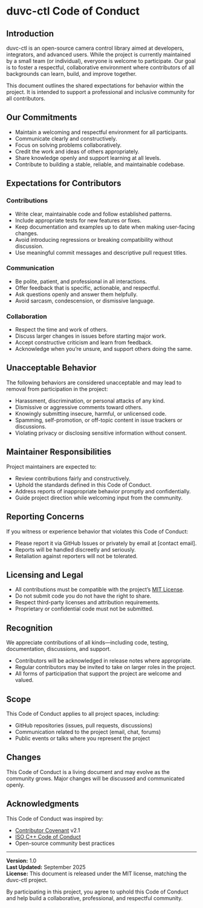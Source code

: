 # duvc-ctl Code of Conduct

## Introduction

duvc-ctl is an open-source camera control library aimed at developers, integrators, and advanced users. While the project is currently maintained by a small team (or individual), everyone is welcome to participate. Our goal is to foster a respectful, collaborative environment where contributors of all backgrounds can learn, build, and improve together.

This document outlines the shared expectations for behavior within the project. It is intended to support a professional and inclusive community for all contributors.

## Our Commitments

- Maintain a welcoming and respectful environment for all participants.
- Communicate clearly and constructively.
- Focus on solving problems collaboratively.
- Credit the work and ideas of others appropriately.
- Share knowledge openly and support learning at all levels.
- Contribute to building a stable, reliable, and maintainable codebase.

## Expectations for Contributors

### Contributions

- Write clear, maintainable code and follow established patterns.
- Include appropriate tests for new features or fixes.
- Keep documentation and examples up to date when making user-facing changes.
- Avoid introducing regressions or breaking compatibility without discussion.
- Use meaningful commit messages and descriptive pull request titles.

### Communication

- Be polite, patient, and professional in all interactions.
- Offer feedback that is specific, actionable, and respectful.
- Ask questions openly and answer them helpfully.
- Avoid sarcasm, condescension, or dismissive language.

### Collaboration

- Respect the time and work of others.
- Discuss larger changes in issues before starting major work.
- Accept constructive criticism and learn from feedback.
- Acknowledge when you’re unsure, and support others doing the same.

## Unacceptable Behavior

The following behaviors are considered unacceptable and may lead to removal from participation in the project:

- Harassment, discrimination, or personal attacks of any kind.
- Dismissive or aggressive comments toward others.
- Knowingly submitting insecure, harmful, or unlicensed code.
- Spamming, self-promotion, or off-topic content in issue trackers or discussions.
- Violating privacy or disclosing sensitive information without consent.

## Maintainer Responsibilities

Project maintainers are expected to:

- Review contributions fairly and constructively.
- Uphold the standards defined in this Code of Conduct.
- Address reports of inappropriate behavior promptly and confidentially.
- Guide project direction while welcoming input from the community.

## Reporting Concerns

If you witness or experience behavior that violates this Code of Conduct:

- Please report it via GitHub Issues or privately by email at [contact email].
- Reports will be handled discreetly and seriously.
- Retaliation against reporters will not be tolerated.

## Licensing and Legal

- All contributions must be compatible with the project’s [MIT License](./LICENSE).
- Do not submit code you do not have the right to share.
- Respect third-party licenses and attribution requirements.
- Proprietary or confidential code must not be submitted.

## Recognition

We appreciate contributions of all kinds—including code, testing, documentation, discussions, and support.

- Contributors will be acknowledged in release notes where appropriate.
- Regular contributors may be invited to take on larger roles in the project.
- All forms of participation that support the project are welcome and valued.

## Scope

This Code of Conduct applies to all project spaces, including:

- GitHub repositories (issues, pull requests, discussions)
- Communication related to the project (email, chat, forums)
- Public events or talks where you represent the project

## Changes

This Code of Conduct is a living document and may evolve as the community grows. Major changes will be discussed and communicated openly.

## Acknowledgments

This Code of Conduct was inspired by:

- [Contributor Covenant](https://www.contributor-covenant.org/) v2.1
- [ISO C++ Code of Conduct](https://isocpp.org/about/conduct)
- Open-source community best practices

---

**Version:** 1.0  
**Last Updated:** September 2025  
**License:** This document is released under the MIT license, matching the duvc-ctl project.

By participating in this project, you agree to uphold this Code of Conduct and help build a collaborative, professional, and respectful community.
